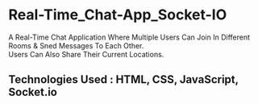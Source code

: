 # Real-Time_Chat-App_Socket-IO
A Real-Time Chat Application Where Multiple Users Can Join In Different Rooms &amp; Sned Messages To Each Other.<br>
Users Can Also Share Their Current Locations.
## Technologies Used : HTML, CSS, JavaScript, Socket.io

